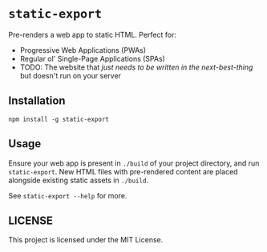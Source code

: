 # `static-export`

Pre-renders a web app to static HTML. Perfect for:

- Progressive Web Applications (PWAs)
- Regular ol' Single-Page Applications (SPAs)
- TODO: The website that _just needs to be written in the next-best-thing_ but doesn't run on your server

## Installation

```
npm install -g static-export
```

## Usage

Ensure your web app is present in `./build` of your project directory, and run `static-export`. New HTML files with pre-rendered content are placed alongside existing static assets in `./build`.

See `static-export --help` for more.

## LICENSE

This project is licensed under the MIT License.
